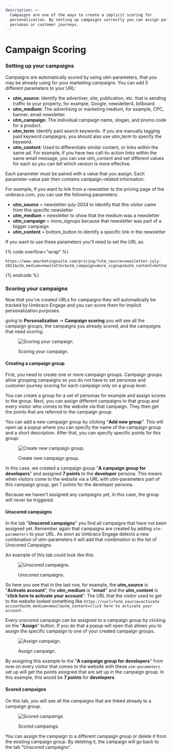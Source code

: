 ```yaml
---
description: >-
  Campaigns are one of the ways to create a implicit scoring for
  personalization. By setting up campaigns correctly you can assign points to
  personas or customer journeys.
---
```


# Campaign Scoring

### Setting up your campaigns

Campaigns are automatically scored by using utm-parameters, that you may be already using for your marketing campaigns. You can add 5 different parameters to your URL:

* **utm\_source**: Identify the advertiser, site, publication, etc. that is sending traffic to your property, for example, Google, newsletter4, billboard.
* **utm\_medium**: The advertising or marketing medium, for example, CPC, banner, email newsletter.
* **utm\_campaign**: The individual campaign name, slogan, and promo code for a product.
* **utm\_term**: Identify paid search keywords. If you are manually tagging paid keyword campaigns, you should also use utm\_term to specify the keyword.
* **utm\_content**: Used to differentiate similar content, or links within the same ad. For example, if you have two call-to-action links within the same email message, you can use utm\_content and set different values for each so you can tell which version is more effective.

Each parameter must be paired with a value that you assign. Each parameter-value pair then contains campaign-related information.

For example, if you want to link from a newsletter to the pricing page of the umbraco.com, you can use the following parameters:

* **utm\_source** = newsletter-july-2024 to identify that this visitor came from this specific newsletter
* **utm\_medium** = newsletter to show that the medium was a newsletter
* **utm\_campaign** = more\_signups because that newsletter was part of a bigger campaign
* **utm\_content** = bottom\_button to identify a specific link in the newsletter

If you want to use these parameters you'll need to set the URL as:

{% code overflow="wrap" %}
```
https://www.umarketingsuite.com/pricing/?utm_source=newsletter-july-2021&utm_medium=newsletter&utm_campaign=more_signups&utm_content=bottom_button
```
{% endcode %}

### Scoring your campaigns

Now that you've created URLs for campaigns they will automatically be tracked by Umbraco Engage and you can score them for implicit personalization purposes.

going to **Personalization** -> **Campaign scoring** you will see all the campaign groups, the campaigns you already scored, and the campaigns that need scoring.

<figure><img src="../../../.gitbook/assets/engage-personalization-campaign-scoring.png" alt="Scoring your campaign."><figcaption><p>Scoring your campaign.</p></figcaption></figure>

#### Creating a campaign group

First, you need to create one or more campaign groups. Campaign groups allow grouping campaigns so you do not have to set personas and customer journey scoring for each campaign only on a group level.

You can create a group for a set of personas for example and assign scores to the group. Next, you can assign different campaigns to that group and every visitor who comes to the website via that campaign. They then get the points that are referred to the campaign group.

You can add a new campaign group by clicking "**Add new group**". This will open up a popup where you can specify the name of the campaign group and a short description. After that, you can specify specific points for this group:

<div align="left">

<figure><img src="../../../.gitbook/assets/image (7) (2).png" alt="Create new campaign group."><figcaption><p>Create new campaign group.</p></figcaption></figure>

</div>

In this case, we created a campaign group "**A campaign group for developers**" and assigned **7 points** to the **developer** persona. This means when visitors come to the website via a URL with utm-parameters part of this campaign group, get 7 points for the developer persona.

Because we haven't assigned any campaigns yet, in this case, the group will never be triggered.

#### Unscored campaigns

In the tab "**Unscored campaigns**" you find all campaigns that have not been assigned yet. Remember again that campaigns are created by adding `utm-parameters` to your URL. As soon as Umbraco Engage detects a new combination of utm-parameters it will add that combination to the list of Unscored Campaigns.

An example of this tab could look like this:

<figure><img src="../../../.gitbook/assets/image (8) (1) (1).png" alt="Unscored campaigns."><figcaption><p>Unscored campaigns.</p></figcaption></figure>

So here you see that in the last row, for example, the **utm\_source** is "**Activate account**", the **utm\_medium** is "**email**" and the **utm\_content** is "**click here to activate your account**". The URL that the visitor used to get to the website looked something like `https://<url>?utm_source=activate account&utm_medium=email&utm_content=click here to activate your account.`

Every unscored campaign can be assigned to a campaign group by clicking on the "**Assign**" button. If you do that a popup will open that allows you to assign the specific campaign to one of your created campaign groups.

<div align="left">

<figure><img src="../../../.gitbook/assets/image (10) (1).png" alt="Assign campaign."><figcaption><p>Assign campaign.</p></figcaption></figure>

</div>

By assigning this example to the "**A campaign group for developers**" from now on every visitor that comes to the website with these `utm-parameters` set up will get the points assigned that are set up in the campaign group. In this example, this would be **7 points** for **developers**.

#### Scored campaigns

On this tab, you will see all the campaigns that are linked already to a campaign group.

<figure><img src="../../../.gitbook/assets/image (11) (1).png" alt="Scored campaings"><figcaption><p>Scored campaings.</p></figcaption></figure>

You can assign the campaign to a different campaign group or delete it from the existing campaign group. By deleting it, the campaign will go back to the tab "Unscored campaigns".
